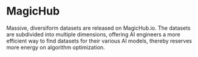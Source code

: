# MagicHub
Massive, diversiform datasets are released on MagicHub.io. The datasets are subdivided into multiple dimensions, offering AI engineers a more efficient way to find datasets for their various AI models, thereby reserves more energy on algorithm optimization.
